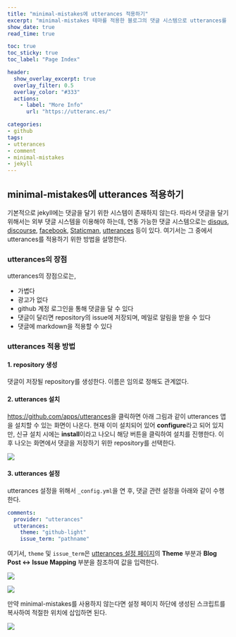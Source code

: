 ```yaml
---
title: "minimal-mistakes에 utterances 적용하기" 
excerpt: "minimal-mistakes 테마를 적용한 블로그의 댓글 시스템으로 utterances를 적용하는 방법을 설명합니다.  "
show_date: true
read_time: true

toc: true
toc_sticky: true
toc_label: "Page Index"

header:
  show_overlay_excerpt: true
  overlay_filter: 0.5
  overlay_color: "#333"
  actions:
    - label: "More Info"
      url: "https://utteranc.es/"

categories: 
- github 
tags: 
- utterances
- comment
- minimal-mistakes
- jekyll
---
```


## minimal-mistakes에 utterances 적용하기

기본적으로 jekyll에는 댓글을 달기 위한 시스템이 존재하지 않는다. 따라서 댓글을 달기 위해서는 외부 댓글 시스템을 이용해야 하는데, 연동 가능한 댓글 시스템으로는 [disqus](https://disqus.com/), [discourse](https://www.discourse.org/), [facebook](https://developers.facebook.com/docs/plugins/comments/#configurator), [Staticman](https://staticman.net/), [utterances](https://utteranc.es/) 등이 있다. 여기서는 그 중에서 utterances를 적용하기 위한 방법을 설명한다.

### utterances의 장점

utterances의 장점으로는,

- 가볍다
- 광고가 없다
- github 계정 로그인을 통해 댓글을 달 수 있다
- 댓글이 달리면 repository의 issue에 저장되며, 메일로 알림을 받을 수 있다
- 댓글에 markdown을 적용할 수 있다

### utterances 적용 방법

#### 1. repository 생성

댓글이 저장될 repository를 생성한다. 이름은 임의로 정해도 관계없다.

#### 2. utterances 설치

<https://github.com/apps/utterances>을 클릭하면 아래 그림과 같이 utterances 앱을 설치할 수 있는 화면이 나온다. 현재 이미 설치되어 있어 **configure**라고 되어 있지만, 신규 설치 시에는 **install**이라고 나오니 해당 버튼을 클릭하여 설치를 진행한다. 이후 나오는 화면에서 댓글을 저장하기 위한 repository를 선택한다.

<p align="left"><img src="{{ site.url }}/assets/img/utterances1.jpg"></p>

#### 3. utterances 설정

utterances 설정을 위해서 `_config.yml`을 연 후, 댓글 관련 설정을 아래와 같이 수행한다.

```yaml
comments:
  provider: "utterances"
  utterances:
    theme: "github-light"
    issue_term: "pathname"
```

여기서, `theme` 및 `issue_term`은 [utterances 설정 페이지](https://utteranc.es/?installation_id=19298349&setup_action=install)의 **Theme** 부분과 **Blog Post ↔ Issue Mapping** 부분을 참조하여 값을 입력한다.

<p align="left"><img src="{{ site.url }}/assets/img/utterances2.jpg"></p>

<p align="left"><img src="{{ site.url }}/assets/img/utterances3.jpg"></p>

만약 minimal-mistakes를 사용하지 않는다면 설정 페이지 하단에 생성된 스크립트를 복사하여 적절한 위치에 삽입하면 된다.

<p align="left"><img src="{{ site.url }}/assets/img/utterances4.jpg"></p>
